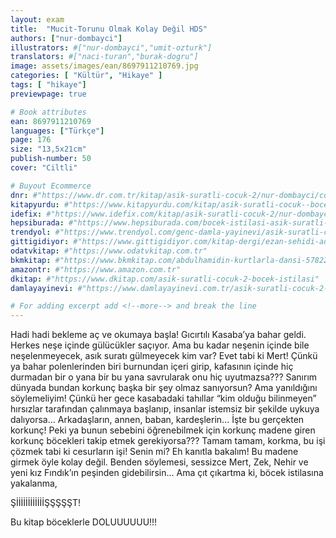 ```yaml
---
layout: exam
title:  "Mucit-Torunu Olmak Kolay Değil HDS"
authors: ["nur-dombayci"]
illustrators: #["nur-dombayci","umit-ozturk"]
translators: #["naci-turan","burak-dogru"]
image: assets/images/ean/8697911210769.jpg
categories: [ "Kültür", "Hikaye" ]
tags: [ "hikaye"]
previewpage: true

# Book attributes
ean: 8697911210769
languages: ["Türkçe"]
page: 176
size: "13,5x21cm"
publish-number: 50
cover: "Ciltli"

# Buyout Ecommerce
dnr: #"https://www.dr.com.tr/kitap/asik-suratli-cocuk-2/nur-dombayci/cocuk-ve-genclik/genclik-10-yas/roman-oyku/urunno=0001812298001"
kitapyurdu: #"https://www.kitapyurdu.com/kitap/asik-suratli-cocuk--bocek-istilasi/502836.html&filter_name=As%C4%B1k+Suratl%C4%B1+%C3%87ocuk"
idefix: #"https://www.idefix.com/kitap/asik-suratli-cocuk-2/nur-dombayci/cocuk-ve-genclik/genclik-10-yas/roman-oyku/urunno=0001812298001"
hepsiburada: #"https://www.hepsiburada.com/bocek-istilasi-asik-suratli-cocuk-ve-onu-etkilemeyen-siradisi-olaylar-2-p-HBV00000OAK7R"
trendyol: #"https://www.trendyol.com/genc-damla-yayinevi/asik-suratli-cocuk-2-p-31619556"
gittigidiyor: #"https://www.gittigidiyor.com/kitap-dergi/ezan-sehidi-adnan-menderes_pdp_732728793"
odatvkitap: #"https://www.odatvkitap.com.tr"
bkmkitap: #"https://www.bkmkitap.com/abdulhamidin-kurtlarla-dansi-578226"
amazontr: #"https://www.amazon.com.tr"
dkitap: #"https://www.dkitap.com/asik-suratli-cocuk-2-bocek-istilasi"
damlayayinevi: #"https://www.damlayayinevi.com.tr/asik-suratli-cocuk-2-bocek-istilasi"

# For adding excerpt add <!--more--> and break the line
---
```

Hadi hadi
bekleme aç ve okumaya başla!
Gıcırtılı Kasaba’ya bahar geldi. Herkes
neşe içinde gülücükler saçıyor. Ama bu
kadar neşenin içinde bile neşelenmeyecek, asık
suratı gülmeyecek kim var?
Evet tabi ki Mert!
Çünkü ya bahar polenlerinden biri burnundan içeri
girip, kafasının içinde hiç durmadan bir o yana bir bu yana
savrularak onu hiç uyutmazsa??? Sanırım dünyada bundan
korkunç başka bir şey olmaz sanıyorsun? Ama yanıldığını
söylemeliyim! Çünkü her gece kasabadaki tahıllar “kim olduğu
bilinmeyen” hırsızlar tarafından çalınmaya başlanıp, insanlar
istemsiz bir şekilde uykuya dalıyorsa...
Arkadaşların, annen, baban, kardeşlerin...
İşte bu gerçekten korkunç!
Peki ya bunun sebebini öğrenebilmek için korkunç madene
giren korkunç böcekleri takip etmek gerekiyorsa???
Tamam tamam, korkma, bu işi çözmek tabi ki cesurların işi!
Senin mi? Eh kanıtla bakalım! Bu madene girmek öyle kolay
değil. Benden söylemesi, sessizce Mert, Zek, Nehir ve
yeni kız Fındık’ın peşinden gidebilirsin...
Ama çıt çıkartma ki, böcek istilasına yakalanma,

ŞİİİİİİİİİİİİŞŞŞŞŞT!

Bu kitap böceklerle DOLUUUUUU!!!
<!--more--> 

